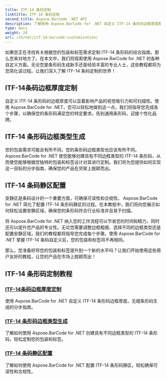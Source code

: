 ```yaml
---
title: ITF-14 条码定制
linktitle: ITF-14 条码定制
second_title: Aspose.BarCode .NET API
description: 了解使用 Aspose.BarCode for .NET 自定义 ITF-14 条形码边框厚度和类型。轻松优化您的包装和标签。
type: docs
weight: 24
url: /zh/net/itf-14-barcode-customization/
---
```

如果您正在寻找有关根据您的包装和标签需求定制 ITF-14 条形码的综合指南，那么您来对地方了。在本文中，我们将探索使用 Aspose.BarCode for .NET 的各种自定义方面。无论您是条形码生成新手还是经验丰富的专业人士，这些教程都将为您简化该过程。让我们深入了解 ITF-14 条码定制的世界！

## ITF-14条码边框厚度定制
自定义 ITF-14 条形码的边框厚度可以显着影响产品的视觉吸引力和可扫描性。使用 Aspose.BarCode for .NET，您可以轻松地做到这一点。我们将指导您完成各个步骤，以确保您的条形码满足您的特定要求。告别通用条形码，迎接个性化品牌。

## ITF-14 条形码边框类型生成
您的包装需求可能会有所不同，您的条形码边框类型也应该有所不同。 Aspose.BarCode for .NET 使您能够创建具有不同边框类型的 ITF-14 条形码，从而使您能够根据您独特的包装和标签设计对其进行定制。我们将为您提供如何实现这一目标的分步指南，确保您的产品在货架上脱颖而出。

## ITF-14 条码静区配置
安静区是条码设计的一个重要方面，可确保可读性和合规性。 Aspose.BarCode for .NET 简化了配置 ITF-14 条形码静区的过程。在本教程中，我们将向您展示如何轻松设置安静区域，确保您的条形码符合行业标准并且易于扫描。

将 Aspose.BarCode for .NET 纳入您的工作流程可以节省您的时间和精力，同时还可以提升您产品的专业性。无论您需要调整边框粗细、选择不同的边框类型还是配置安静区域，我们的教程都将指导您完成每个步骤。使用 Aspose.BarCode for .NET 掌握 ITF-14 条码自定义后，您的包装和标签将不再相同。

那么，您准备好将您的包装和标签提升到一个新的水平吗？让我们开始使用这些用户友好的教程，让您的产品在市场上脱颖而出！
## ITF-14 条形码定制教程
### [ITF-14条码边框厚度定制](./itf-14-barcode-border-thickness-customization/)
使用 Aspose.BarCode for .NET 自定义 ITF-14 条形码边框厚度。无缝条形码生成的分步指南。
### [ITF-14 条形码边框类型生成](./itf-14-barcode-border-type-generation/)
了解如何使用 Aspose.BarCode for .NET 创建具有不同边框类型的 ITF-14 条形码。轻松定制您的包装和标签。
### [ITF-14 条码静区配置](./itf-14-barcode-quiet-zone-configuration/)
了解如何使用 Aspose.BarCode for .NET 配置 ITF-14 条形码静区。轻松确保可读性和合规性。